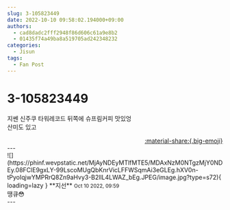 ```yaml
---
slug: 3-105823449
date: 2022-10-10 09:58:02.194000+09:00
authors:
  - cad8dadc2fff2948f86d606c61a9e8b2
  - 01435f74a49ba8a519705ad242348232
categories:
  - Jisun
tags:
  - Fan Post
---
```


# 3-105823449

<div class="post-container" markdown="1">
<div class="content-container md-sidebar__scrollwrap" markdown="1">

지쎈 신주쿠 타워레코드 뒤쪽에 슈프림커피 맛있엉<br>산미도 있고

</div>
</div>

<div style="text-align: right;" markdown="1">
<a href="https://weverse.io/fromis9/fanpost/3-105823449" style="text-align: right;">:material-share:{.big-emoji}</a>
</div>
---

<div class="comments-container md-sidebar__scrollwrap" markdown="1">
<div class="comment" markdown="1">
<div class='id-container' markdown="1">
![](https://phinf.wevpstatic.net/MjAyNDEyMTlfMTE5/MDAxNzM0NTgzMjY0NDEy.08FClE9gxLY-99LscoMUgQbKnrVicLFFWSqmAi3eGLEg.hXV0n-tPyoIqjwYMPRrQ8Zn9aHvy3-B2llL4LWAZ_bEg.JPEG/image.jpg?type=s72){ loading=lazy }
**<span class="artist">지선</span>** <small>Oct 10 2022, 09:59</small><br>
</div>
<div class='comment-body' markdown="1">
땡큐😳
</div>
</div>
</div>
---
